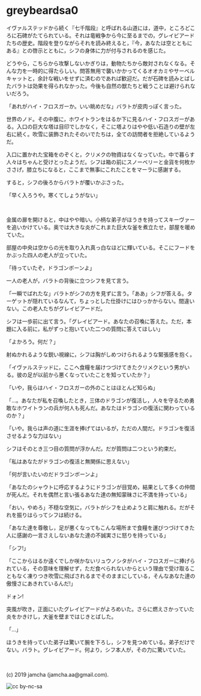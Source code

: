 

# greybeardsa0

イヴァルステッドから続く『七千階段』と呼ばれる山道には，道中，ところどころに石碑がたてられている。それは竜戦争から今に至るまでの，グレイビアードたちの歴史。階段を登りながらそれを読み終えると，『今，あなたは空とともにある』との啓示とともに，シフの身体に力が付与されるのを感じた。

どうやら，こちらから攻撃しないかぎりは，動物たちから敵対されなくなる。そんな力を一時的に得たらしい。問答無用で襲いかかってくるオオカミやサーベルキャットと，余計な戦いをせずに済むのであれば歓迎だ。だが石碑を読みとばしたバラトは効果を得られなかった。今後も自然の獣たちと戦うことは避けられないだろう。

「あれがハイ・フロスガーか。いい眺めだな」バラトが皮肉っぽく言った。

世界のノド。その中腹に，ホワイトランをはるか下に見るハイ・フロスガーがある。入口の巨大な塔は目印でしかなく，そこに塔よりはやや低い石造りの壁が左右に続く。吹雪に装飾されたそのいでたちは，全ての訪問者を拒絶しているようだ。

入口に置かれた宝箱をのぞくと，クリメクの物資はなくなっていた。中で暮らす人々はちゃんと受けとったようだ。シフは箱の前にスノーベリーと金貨を何枚かささげ，膝立ちになると，ここまで無事にこれたことをマーラに感謝する。

すると，シフの後ろからバラトが覆いかぶさった。

「早く入ろうや。寒くてしょうがない」

<br>

金属の扉を開けると，中はやや暗い。小柄な弟子がほうきを持ってスキーヴァーを追いかけている。奥では大きな炎がこれまた巨大な釜を煮立たせ，部屋を暖めていた。

部屋の中央は空からの光を取り入れ真っ白なほどに輝いている。そこにフードをかぶった四人の老人が立っていた。

「待っていたぞ，ドラゴンボーンよ」

一人の老人が，バラトの背後に立つシフを見て言う。

「一瞬でばれたな」バラトがシフの方を見ずに言う。「ああ」シフが答える。ターゲットが隠れているなんて，ちょっとした仕掛けにはひっかからない。間違いない。この老人たちがグレイビアードだ。

シフは一歩前に出て言う。「グレイビアード。あなたの召喚に答えた。ただ，本題に入る前に，私がずっと抱いていた二つの質問に答えてほしい」

「よかろう。何だ？」

射ぬかれるような鋭い視線に，シフは胸がしめつけられるような緊張感を抱く。

「イヴァルステッドに，ここへ食糧を届けつづけてきたクリメクという男がいる。彼の足が以前から悪くなっていたことを知っていたか？」

「いや，我らはハイ・フロスガーの外のことはほとんど知らぬ」

「…。あなたが私を召喚したとき，三体のドラゴンが復活し，人々を守るため勇敢なホワイトランの兵が何人も死んだ。あなたはドラゴンの復活に関わっているのか？」

「いや。我らは声の道に生涯を捧げてはいるが，ただの人間だ。ドラゴンを復活させるような力はない」

シフはそのとき三つ目の質問が浮かんだ。だが質問は二つという約束だ。

「私はあなたがドラゴンの復活と無関係に思えない」

「何が言いたいのだドラゴンボーンよ」

「あなたのシャウトに呼応するようにドラゴンが目覚め，結果として多くの仲間が死んだ。それを偶然と言い張るあなた達の無知蒙昧さに不満を持っている」

「おい，やめろ」不穏な空気に，バラトがシフを止めようと肩に触れる。だがそれを振りはらってシフは続ける。

「あなた達を尊敬し，足が悪くなってもこんな場所まで食糧を運びつづけてきた人に感謝の一言さえしないあなた達の不誠実さに怒りを持っている」

「シフ!」

「ここからはるか遠くでしか咲かないリュウノシタがハイ・フロスガーに捧げられている，その意味を理解せず，ただ食べられないからという理由で受け取ることもなく凍りつき吹雪に飛ばされるまでそのままにしている，そんなあなた達の傲慢さにあきれているんだ!」

ドォン!

突風が吹き，正面にいたグレイビアードがよろめいた。さらに燃えさかっていた炎をかきけし，大釜を壁まではじきとばした。

「…」

ほうきを持っていた弟子は驚いて腕を下ろし，シフを見つめている。弟子だけでない。バラト。グレイビアード。何より，シフ本人が，その力に驚いていた。

<br>
<br>
(c) 2019 jamcha (jamcha.aa@gmail.com).

![cc by-nc-sa](https://i.creativecommons.org/l/by-nc-sa/4.0/88x31.png)

